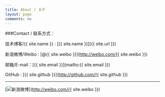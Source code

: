```yaml
---
title: About / 关于
layout: page
comments: no
---
```


###Contact / 联系方式：

技术博客/{{ site.name }} : [{{ site.name }}]({{ site.url }})

新浪微博/Weibo : [@{{ site.weibo }}](http://weibo.com/{{ site.weibo }})

邮箱/E-mail：[{{ site.email }}](mailto:{{ site.email }})

GitHub : [{{ site.github }}](http://github.com/{{ site.github }})



----

[![新浪微博](http://service.t.sina.com.cn/widget/qmd/3295004592/06d8c23f/2.png)](http://weibo.com/{{ site.weibo }})
